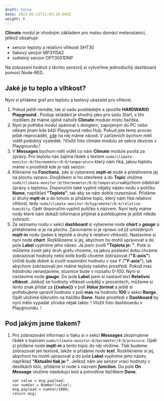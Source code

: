 ```yaml
---
draft: false
date: 2023-02-13T11:03:19.643Z
weight: 0
---
```

**Climate** modul je vhodným základem pro malou domácí meteostanici, jelikož obsahuje:

- senzor teploty a relativní vlhkosti SHT30
- tlakový senzor MP3115A2
- světelný senzor OPT3001DNP


Na zobrazení hodnot z těchto senzorů si vytvoříme jednoduchý dashboard pomocí Node-RED. 

## Jaké je tu teplo a vlhkost? 

Nyní si přidáme graf pro teplotu a textový ukazatel pro vlhkost.

1. Pokud ještě nemáte, tak si sadu poskládejte a spusťte **HARDWARIO Playground** . Postup skládání je shodný jako pro sadu Start, s tím rozdílem že máme úplně nahoře **Climate** module místo tlačítka. 
2. Nyní je potřeba modul spárovat s donglem, zapojeným do PC nebo někam jinam kde běží Playground nebo Hub. Pokud jste tento proces ještě neprováděli, [zde](https://www.hardwario.com/cs/education/tutorials/jak-sparovat-kit/) na něj máme návod. V zařízeních bychom měli vidět podobný výsledek. 
!Vložit foto climate modulu ze sekce devices v Playgroundu.! 
3. V **Messages** bychom měli vidět co nám **Climate** module posílá za zprávy. Pro teplotu nás zajímá řádek s textem `node/climate-monitor:0/thermometer/0:0/temperature` který nám říká, jakou teplotu máme v prostředí kde je náš senzor. 
4. Klikneme na **Functions**, zde si vybereme **_mqtt-in_** node a přetáhneme jej na plochu vpravo. Dvojklikem si ho otevřeme a do **Topic** vložíme `node/climate-monitor:0/thermometer/0:0/temperature`abychom odebírali zprávy s teplotou. Doporučím také vyplnit nějaký název nodu v políčku **Name**, například **"Teplota"**, tak aby se nám dobře rozeznával. Přidáme si druhý **_mqtt-in_** a do tohoto si přidáme topic, který nám říká relativní vlhkost, tedy `node/climate-monitor:0/hygrometer/0:4/relative-humidity`. Opět doporučím vyplnit políčko s názvem. Nyní tedy máme nody které nám dokáží informace přijímat a potřebujeme je ještě někde zobrazit.
5. Ze seznamu nodu v sekci **dashboard** si vybereme node **_chart_** a **_gauge_** a přetáhneme si je na plochu. Zarovnáme si je vpravo od již umístěných **_mqtt-in_** nodu (jeden k teplotě a druhý k relativní vlhkosti). 
Nastavíme si nyní node **_chart_**. Rozklikneme si jej, abychom ho mohli upravovat a do pole **Label** vyplníme jeho název. Já jsem zvolil **"Teplota je: "**. Poté si můžeme zvolit jaký druh grafu chceme, za jakou poslední dobu chceme zobrazovat hodnoty nebo kolik bodů chceme zobrazovat (**"X-axis"**). Určitě bude dobré si zvolit maximální hodnotu v ose Y (**"Y-axis"**), tak abychom zobrazovali jen reálné teploty našeho prostředí. Pokud max hdodnotu nenastavíme, stuonice bude v rozsahu 0-100. 
Nyní si nastavíme node **_gauge_**. Do pole **Label** jsem si nastavil text **Relativní vlhkost**. Jelikož se hodnoty vlhkosti uvádějí v procentech, můžeme si tento znak přidat za **{{value}}** v poli **_Value format_** a ještě si potřebujeme upravit hodnotu v poli **max** na hodnotu **100** v sekci **Range**. Opět uložíme kliknutím na tlačítko **Done**. 
Naše prostředí v **Dashboard** by nyní mělo vypadat zhruba nějak takto: 
! Vložit foto dashboardu v Playgroundu. ! 

## Pod jakým jsme tlakem? 

1. Pro zobrazování informací o tlaku si v sekci **Messages** zkopírujeme řádek s topicem `node/climate-monitor:0/barometer/0:0/pressure`. Opět si přidáme node **_mqtt-in_** a tento topic do něj vložíme. Tlak budeme zobrazovat jen textově, takže si přidáme node **_text_**. Rozklikneme si jej, abychom ho mohli upravovat a do pole **Label** vyplníme jeho název, například **"Aktuální tlak je:"**. Jelikož nám ale senzor vrací hodnoty v desítkách tisíc, přidáme si node s názvem **_function_**. Do pole **On Message** vložíme následujcí kód a potvrdíme tlačítkem **Done**.

    ```
    var value = msg.payload;
    var numVar = Number(value);
    msg.payload = numVar/1000;
    return msg;
    ```